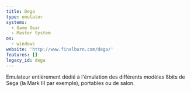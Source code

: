 ```yaml
---
title: Dega
type: emulator
systems:
  - Game Gear
  - Master System
os:
  - windows
website: 'http://www.finalburn.com/dega/'
features: []
legacy_id: dega
---
```

Emulateur entièrement dédié à l'émulation des différents modèles 8bits de Sega (la Mark III par exemple), portables ou de salon.

